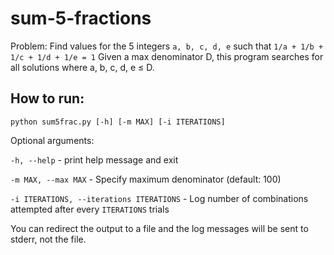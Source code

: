 # sum-5-fractions

Problem: Find values for the 5 integers `a, b, c, d, e` such that `1/a + 1/b + 1/c + 1/d + 1/e = 1`
Given a max denominator D, this program searches for all solutions where a, b, c, d, e ≤ D.

## How to run:
`python sum5frac.py [-h] [-m MAX] [-i ITERATIONS]`

Optional arguments:

`-h, --help` - print help message and exit

`-m MAX, --max MAX` - Specify maximum denominator (default: 100)

`-i ITERATIONS, --iterations ITERATIONS` - Log number of combinations attempted after every `ITERATIONS` trials

You can redirect the output to a file and the log messages will be sent to stderr, not the file.
